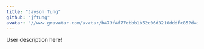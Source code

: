 ```yaml
---
title: "Jayson Tung"
github: "jftung"
avatar: "//www.gravatar.com/avatar/b473f4f77cbbb1b52c06d3210dddfc85?d=identicon"
---
```


User description here!
